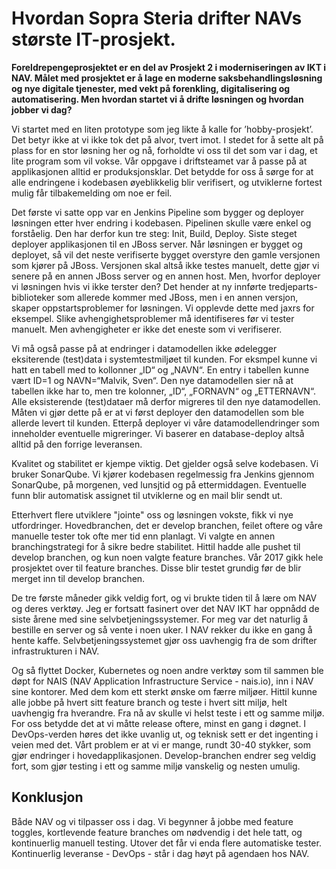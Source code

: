 ﻿# Hvordan Sopra Steria drifter NAVs største IT-prosjekt.
**Foreldrepengeprosjektet er en del av Prosjekt 2 i moderniseringen av IKT i NAV. Målet med prosjektet er å lage en moderne saksbehandlingsløsning og nye digitale tjenester, med vekt på forenkling, digitalisering og automatisering. Men hvordan startet vi å drifte løsningen og hvordan jobber vi dag?**

Vi startet med en liten prototype som jeg likte å kalle for ’hobby-prosjekt’. Det betyr ikke at vi ikke tok det på alvor, tvert imot. I stedet for å sette alt på plass for en stor løsning her og nå, forholdte vi oss til det som var i dag, et lite program som vil vokse. Vår oppgave i driftsteamet var å passe på at applikasjonen alltid er produksjonsklar. Det betydde for oss å sørge for at alle endringene i kodebasen øyeblikkelig blir verifisert, og utviklerne fortest mulig får tilbakemelding om noe er feil.

Det første vi satte opp var en Jenkins Pipeline som bygger og deployer løsningen etter hver endring i kodebasen. Pipelinen skulle være enkel og forståelig. Den har derfor kun tre steg: Init, Build, Deploy. Siste steget deployer applikasjonen til en JBoss server. Når løsningen er bygget og deployet, så vil det neste verifiserte bygget overstyre den gamle versjonen som kjører på JBoss. Versjonen skal altså ikke testes manuelt, dette gjør vi senere på en annen JBoss server og en annen host. Men, hvorfor deployer vi løsningen hvis vi ikke terster den? Det hender at ny innførte tredjeparts-biblioteker som allerede kommer med JBoss, men i en annen versjon, skaper oppstartsproblemer for løsningen. Vi opplevde dette med jaxrs for eksempel. Slike avhengighetsproblemer må identifiseres før vi tester manuelt. Men avhengigheter er ikke det eneste som vi verifiserer.

Vi må også passe på at endringer i datamodellen ikke ødelegger eksiterende (test)data i systemtestmiljøet til kunden. For eksmpel kunne vi hatt en tabell <Person> med to kollonner „ID“ og „NAVN“. En entry i tabellen kunne vært ID=1 og NAVN=“Malvik, Sven“. Den nye datamodellen sier nå at tabellen ikke har to, men tre kolonner, „ID“, „FORNAVN“ og „ETTERNAVN“. Alle eksisterende (test)dataer må derfor migreres til den nye datamodellen. Måten vi gjør dette på er at vi først deployer den datamodellen som ble allerde levert til kunden. Etterpå deployer vi våre datamodellendringer som inneholder eventuelle migreringer. Vi baserer en database-deploy altså alltid på den forrige leveransen.

Kvalitet og stabilitet er kjempe viktig. Det gjelder også selve kodebasen. Vi bruker SonarQube. Vi kjører kodebasen regelmessig fra Jenkins gjennom SonarQube, på morgenen, ved lunsjtid og på ettermiddagen. Eventuelle funn blir automatisk assignet til utviklerne og en mail blir sendt ut.

Etterhvert flere utviklere "jointe" oss og løsningen vokste, fikk vi nye utfordringer. Hovedbranchen, det er develop branchen, feilet oftere og våre manuelle tester tok ofte mer tid enn planlagt. Vi valgte en annen branchingstrategi for å sikre bedre stabilitet. Hittil hadde alle pushet til develop branchen, og kun noen valgte feature branches. Vår 2017 gikk hele prosjektet over til feature branches. Disse blir testet grundig før de blir merget inn til develop branchen.

De tre første måneder gikk veldig fort, og vi brukte tiden til å lære om NAV og deres verktøy. Jeg er fortsatt fasinert over det NAV IKT har oppnådd de siste årene med sine selvbetjeningssystemer. For meg var det naturlig å bestille en server og så vente i noen uker. I NAV rekker du ikke en gang å hente kaffe. Selvbetjeningssystemet gjør oss uavhengig fra de som drifter infrastrukturen i NAV.

Og så flyttet Docker, Kubernetes og noen andre verktøy som til sammen ble døpt for NAIS (NAV Application Infrastructure Service - nais.io), inn i NAV sine kontorer. Med dem kom ett sterkt ønske om færre miljøer. Hittil kunne alle jobbe på hvert sitt feature branch og teste i hvert sitt miljø, helt uavhengig fra hverandre. Fra nå av skulle vi helst teste i ett og samme miljø. For oss betydde det at vi måtte release oftere, minst en gang i døgnet. I DevOps-verden høres det ikke uvanlig ut, og teknisk sett er det ingenting i veien med det. Vårt problem er at vi er mange, rundt 30-40 stykker, som gjør endringer i hovedapplikasjonen. Develop-branchen endrer seg veldig fort, som gjør testing i ett og samme miljø vanskelig og nesten umulig.

## Konklusjon
Både NAV og vi tilpasser oss i dag. Vi begynner å jobbe med feature toggles, kortlevende feature branches om nødvendig i det hele tatt, og kontinuerlig manuell testing. Utover det får vi enda flere automatiske tester. Kontinuerlig leveranse - DevOps - står i dag høyt på agendaen hos NAV.

